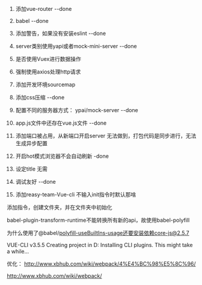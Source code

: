 1. 添加vue-router --done
2. babel --done
3. 添加警告，如果没有安装eslint --done
4. server类别使用yapi或者mock-mini-server --done
5. 是否使用Vuex进行数据操作
7. 强制使用axios处理http请求
7. 添加开发环境sourcemap 
8. 添加css压缩 --done
9. 配置不同的服务器方式： ypai/mock-server --done
10. app.js文件中还存在vue.js文件 --done
11. 添加端口被占用，从新端口开启server 无法做到，打包代码是同步进行，无法生成异步配置
12. 开启hot模式浏览器不会自动刷新  -done
13. 设定title 无需
14. 调试友好 --done

15. 添加reasy-team-Vue-cli
不输入init指令时默认那啥

添加指令，创建文件夹，并在文件夹中初始化


babel-plugin-transform-runtime不能转换所有新的api，故使用babel-polyfill

为什么使用了@babel/polyfill-useBuiltIns-usage还要安装依赖core-js@2.5.7

VUE-CLI v3.5.5
Creating project in D:
Installing CLI plugins. This might take a while...

优化：
http://www.xbhub.com/wiki/webpack/4%E4%BC%98%E5%8C%96/

http://www.xbhub.com/wiki/webpack/
